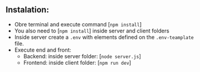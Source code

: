 ## Instalation:
- Obre terminal and execute command [`npm install`]
- You also need to [`npm install`] inside server and client folders
- Inside server create a `.env` with elements defined on the `.env-teamplate` file.
- Execute end and front:
    - Backend: inside server folder: [`node server.js`]
    - Frontend: inside client folder: [`npm run dev`]

